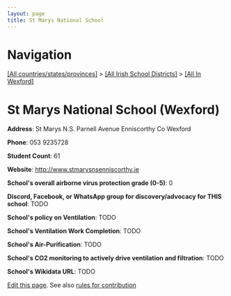 ```yaml
---
layout: page
title: St Marys National School
---
```

# Navigation

[[All countries/states/provinces]](../../..) > [[All Irish School Districts]](../..) > [[All In Wexford]](..)

# St Marys National School (Wexford)

**Address**: St Marys N.S. Parnell Avenue Enniscorthy Co Wexford

**Phone**: 053 9235728

**Student Count**: 61

**Website**: <http://www.stmarysnsenniscorthy.ie>

**School's overall airborne virus protection grade (0-5)**: 0

**Discord, Facebook, or WhatsApp group for discovery/advocacy for THIS school**: TODO

**School's policy on Ventilation**: TODO

**School's Ventilation Work Completion**: TODO

**School's Air-Purification**: TODO

**School's CO2 monitoring to actively drive ventilation and filtration**: TODO

**School's Wikidata URL**: TODO


[Edit this page](https://github.com/ventilate-schools/Ireland/edit/main/./Wexford/St_Marys_National_School.md). See also [rules for contribution](../../../contribution-rules/)
